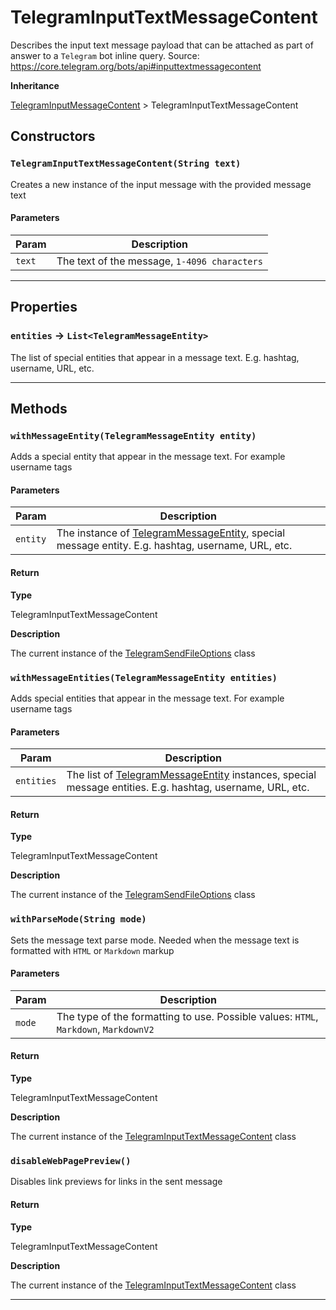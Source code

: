 # TelegramInputTextMessageContent

Describes the input text message payload that can be attached as part of answer to a `Telegram` bot inline query.
Source: https://core.telegram.org/bots/api#inputtextmessagecontent

**Inheritance**

[TelegramInputMessageContent](/types/Classes/TelegramInputMessageContent.md)
&gt;
TelegramInputTextMessageContent

## Constructors

### `TelegramInputTextMessageContent(String text)`

Creates a new instance of the input message with the provided message text

#### Parameters

| Param  | Description                                  |
| ------ | -------------------------------------------- |
| `text` | The text of the message, `1-4096 characters` |

---

## Properties

### `entities` → `List<TelegramMessageEntity>`

The list of special entities that appear in a message text. E.g. hashtag, username, URL, etc.

---

## Methods

### `withMessageEntity(TelegramMessageEntity entity)`

Adds a special entity that appear in the message text. For example username tags

#### Parameters

| Param    | Description                                                                                                                                 |
| -------- | ------------------------------------------------------------------------------------------------------------------------------------------- |
| `entity` | The instance of [TelegramMessageEntity](/types/Classes/TelegramMessageEntity.md), special message entity. E.g. hashtag, username, URL, etc. |

#### Return

**Type**

TelegramInputTextMessageContent

**Description**

The current instance of the [TelegramSendFileOptions](/types/Classes/TelegramSendFileOptions.md) class

### `withMessageEntities(TelegramMessageEntity entities)`

Adds special entities that appear in the message text. For example username tags

#### Parameters

| Param      | Description                                                                                                                                         |
| ---------- | --------------------------------------------------------------------------------------------------------------------------------------------------- |
| `entities` | The list of [TelegramMessageEntity](/types/Classes/TelegramMessageEntity.md) instances, special message entities. E.g. hashtag, username, URL, etc. |

#### Return

**Type**

TelegramInputTextMessageContent

**Description**

The current instance of the [TelegramSendFileOptions](/types/Classes/TelegramSendFileOptions.md) class

### `withParseMode(String mode)`

Sets the message text parse mode. Needed when the message text is formatted with `HTML` or `Markdown` markup

#### Parameters

| Param  | Description                                                                          |
| ------ | ------------------------------------------------------------------------------------ |
| `mode` | The type of the formatting to use. Possible values: `HTML`, `Markdown`, `MarkdownV2` |

#### Return

**Type**

TelegramInputTextMessageContent

**Description**

The current instance of the [TelegramInputTextMessageContent](/types/Classes/TelegramInputTextMessageContent.md) class

### `disableWebPagePreview()`

Disables link previews for links in the sent message

#### Return

**Type**

TelegramInputTextMessageContent

**Description**

The current instance of the [TelegramInputTextMessageContent](/types/Classes/TelegramInputTextMessageContent.md) class

---
